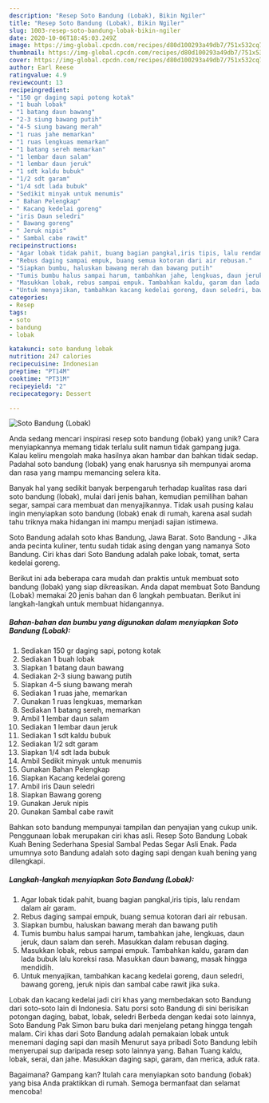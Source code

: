 ```yaml
---
description: "Resep Soto Bandung (Lobak), Bikin Ngiler"
title: "Resep Soto Bandung (Lobak), Bikin Ngiler"
slug: 1003-resep-soto-bandung-lobak-bikin-ngiler
date: 2020-10-06T18:45:03.249Z
image: https://img-global.cpcdn.com/recipes/d80d100293a49db7/751x532cq70/soto-bandung-lobak-foto-resep-utama.jpg
thumbnail: https://img-global.cpcdn.com/recipes/d80d100293a49db7/751x532cq70/soto-bandung-lobak-foto-resep-utama.jpg
cover: https://img-global.cpcdn.com/recipes/d80d100293a49db7/751x532cq70/soto-bandung-lobak-foto-resep-utama.jpg
author: Earl Reese
ratingvalue: 4.9
reviewcount: 13
recipeingredient:
- "150 gr daging sapi potong kotak"
- "1 buah lobak"
- "1 batang daun bawang"
- "2-3 siung bawang putih"
- "4-5 siung bawang merah"
- "1 ruas jahe memarkan"
- "1 ruas lengkuas memarkan"
- "1 batang sereh memarkan"
- "1 lembar daun salam"
- "1 lembar daun jeruk"
- "1 sdt kaldu bubuk"
- "1/2 sdt garam"
- "1/4 sdt lada bubuk"
- "Sedikit minyak untuk menumis"
- " Bahan Pelengkap"
- " Kacang kedelai goreng"
- "iris Daun seledri"
- " Bawang goreng"
- " Jeruk nipis"
- " Sambal cabe rawit"
recipeinstructions:
- "Agar lobak tidak pahit, buang bagian pangkal,iris tipis, lalu rendam dalam air garam."
- "Rebus daging sampai empuk, buang semua kotoran dari air rebusan."
- "Siapkan bumbu, haluskan bawang merah dan bawang putih"
- "Tumis bumbu halus sampai harum, tambahkan jahe, lengkuas, daun jeruk, daun salam dan sereh. Masukkan dalam rebusan daging."
- "Masukkan lobak, rebus sampai empuk. Tambahkan kaldu, garam dan lada bubuk lalu koreksi rasa. Masukkan daun bawang, masak hingga mendidih."
- "Untuk menyajikan, tambahkan kacang kedelai goreng, daun seledri, bawang goreng, jeruk nipis dan sambal cabe rawit jika suka."
categories:
- Resep
tags:
- soto
- bandung
- lobak

katakunci: soto bandung lobak 
nutrition: 247 calories
recipecuisine: Indonesian
preptime: "PT14M"
cooktime: "PT31M"
recipeyield: "2"
recipecategory: Dessert

---
```



![Soto Bandung (Lobak)](https://img-global.cpcdn.com/recipes/d80d100293a49db7/751x532cq70/soto-bandung-lobak-foto-resep-utama.jpg)

Anda sedang mencari inspirasi resep soto bandung (lobak) yang unik? Cara menyiapkannya memang tidak terlalu sulit namun tidak gampang juga. Kalau keliru mengolah maka hasilnya akan hambar dan bahkan tidak sedap. Padahal soto bandung (lobak) yang enak harusnya sih mempunyai aroma dan rasa yang mampu memancing selera kita.

Banyak hal yang sedikit banyak berpengaruh terhadap kualitas rasa dari soto bandung (lobak), mulai dari jenis bahan, kemudian pemilihan bahan segar, sampai cara membuat dan menyajikannya. Tidak usah pusing kalau ingin menyiapkan soto bandung (lobak) enak di rumah, karena asal sudah tahu triknya maka hidangan ini mampu menjadi sajian istimewa.

Soto Bandung adalah soto khas Bandung, Jawa Barat. Soto Bandung - Jika anda pecinta kuliner, tentu sudah tidak asing dengan yang namanya Soto Bandung. Ciri khas dari Soto Bandung adalah pake lobak, tomat, serta kedelai goreng.


Berikut ini ada beberapa cara mudah dan praktis untuk membuat soto bandung (lobak) yang siap dikreasikan. Anda dapat membuat Soto Bandung (Lobak) memakai 20 jenis bahan dan 6 langkah pembuatan. Berikut ini langkah-langkah untuk membuat hidangannya.

<!--inarticleads1-->

##### Bahan-bahan dan bumbu yang digunakan dalam menyiapkan Soto Bandung (Lobak):

1. Sediakan 150 gr daging sapi, potong kotak
1. Sediakan 1 buah lobak
1. Siapkan 1 batang daun bawang
1. Sediakan 2-3 siung bawang putih
1. Siapkan 4-5 siung bawang merah
1. Sediakan 1 ruas jahe, memarkan
1. Gunakan 1 ruas lengkuas, memarkan
1. Sediakan 1 batang sereh, memarkan
1. Ambil 1 lembar daun salam
1. Sediakan 1 lembar daun jeruk
1. Sediakan 1 sdt kaldu bubuk
1. Sediakan 1/2 sdt garam
1. Siapkan 1/4 sdt lada bubuk
1. Ambil Sedikit minyak untuk menumis
1. Gunakan  Bahan Pelengkap
1. Siapkan  Kacang kedelai goreng
1. Ambil iris Daun seledri
1. Siapkan  Bawang goreng
1. Gunakan  Jeruk nipis
1. Gunakan  Sambal cabe rawit


Bahkan soto bandung mempunyai tampilan dan penyajian yang cukup unik. Penggunaan lobak merupakan ciri khas asli. Resep Soto Bandung Lobak Kuah Bening Sederhana Spesial Sambal Pedas Segar Asli Enak. Pada umumnya soto Bandung adalah soto daging sapi dengan kuah bening yang dilengkapi. 

<!--inarticleads2-->

##### Langkah-langkah menyiapkan Soto Bandung (Lobak):

1. Agar lobak tidak pahit, buang bagian pangkal,iris tipis, lalu rendam dalam air garam.
1. Rebus daging sampai empuk, buang semua kotoran dari air rebusan.
1. Siapkan bumbu, haluskan bawang merah dan bawang putih
1. Tumis bumbu halus sampai harum, tambahkan jahe, lengkuas, daun jeruk, daun salam dan sereh. Masukkan dalam rebusan daging.
1. Masukkan lobak, rebus sampai empuk. Tambahkan kaldu, garam dan lada bubuk lalu koreksi rasa. Masukkan daun bawang, masak hingga mendidih.
1. Untuk menyajikan, tambahkan kacang kedelai goreng, daun seledri, bawang goreng, jeruk nipis dan sambal cabe rawit jika suka.


Lobak dan kacang kedelai jadi ciri khas yang membedakan soto Bandung dari soto-soto lain di Indonesia. Satu porsi soto Bandung di sini berisikan potongan daging, babat, lobak, seledri Berbeda dengan kedai soto lainnya, Soto Bandung Pak Simon baru buka dari menjelang petang hingga tengah malam. Ciri khas dari Soto Bandung adalah pemakaian lobak untuk menemani daging sapi dan masih Menurut saya pribadi Soto Bandung lebih menyerupai sup daripada resep soto lainnya yang. Bahan Tuang kaldu, lobak, serai, dan jahe. Masukkan daging sapi, garam, dan merica, aduk rata. 

Bagaimana? Gampang kan? Itulah cara menyiapkan soto bandung (lobak) yang bisa Anda praktikkan di rumah. Semoga bermanfaat dan selamat mencoba!
